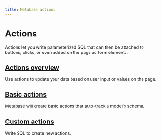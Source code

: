 ```yaml
---
title: Metabase actions
--- 
```


# Actions

Actions let you write parameterized SQL that can then be attached to buttons, clicks, or even added on the page as form elements.

## [Actions overview](./overview.md)

Use actions to update your data based on user input or values on the page.

## [Basic actions](./basic.md)

Metabase will create basic actions that auto-track a model's schema.

## [Custom actions](./custom.md)

Write SQL to create new actions.
